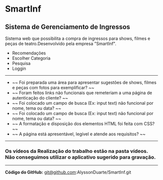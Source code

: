 # SmartInf
## Sistema de Gerenciamento de Ingressos

Sistema web que possibilita a compra de ingressos para shows, filmes e peças de teatro.Desenvolvido pela empresa "SmartInf".
* Recomendações
* Escolher Categoria
* Pesquisa
* Loggin
-------------------------------------------------------
* ~~ Foi preparada uma área para apresentar sugestões de shows, filmes e peças com fotos para exemplificar? ~~
* ~~ Foram feitos links não funcionais que remeteriam a uma página de autenticação do cliente? ~~
* ~~ Foi colocado um campo de busca (Ex: input text) não funcional por nome, tema ou data? ~~
* ~~ Foi colocado um campo de busca (Ex: input text) não funcional por nome, tema ou data? ~~
* ~~ A formatação e disposição dos elementos HTML foi feita com CSS? ~~
* ~~ A página está apresentável, legível e atende aos requisitos? ~~

------------------------------------------------------------------------
### Os vídeos da Realização do trabalho estão na pasta vídeos. Não conseguimos utilizar o aplicativo sugerido para gravação. 
------------------------------------------------------------------------
**Código do GitHub:**  git@github.com:AlyssonDuarte/SmartInf.git



